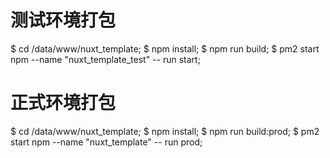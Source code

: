 # 测试环境打包

$ cd /data/www/nuxt_template;
$ npm install;
$ npm run build;
$ pm2 start npm --name "nuxt_template_test" -- run start;

# 正式环境打包

$ cd /data/www/nuxt_template;
$ npm install;
$ npm run build:prod;
$ pm2 start npm --name "nuxt_template" -- run prod;

